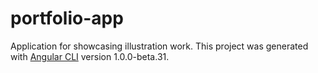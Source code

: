 # portfolio-app
Application for showcasing illustration work.
This project was generated with [Angular CLI](https://github.com/angular/angular-cli) version 1.0.0-beta.31.


